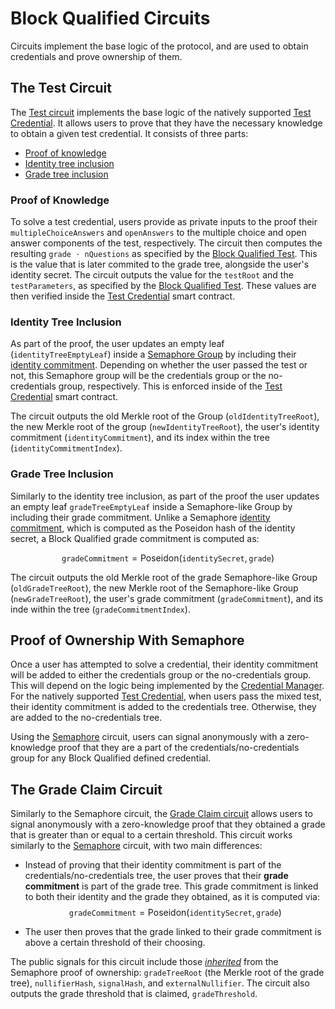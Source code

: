# Block Qualified Circuits

Circuits implement the base logic of the protocol, and are used to obtain credentials and prove ownership of them.

## The Test Circuit
The [Test circuit](../../packages/circuits/circuits/test.circom) implements the base logic of the natively supported [Test Credential](../technical-reference/the-test-credential-manager.md). It allows users to prove that they have the necessary knowledge to obtain a given test credential. It consists of three parts:
- [Proof of knowledge](#proof-of-knowledge)
- [Identity tree inclusion](#identity-tree-inclusion)
- [Grade tree inclusion](#grade-tree-inclusion)

### Proof of Knowledge
To solve a test credential, users provide as private inputs to the proof their `multipleChoiceAnswers` and `openAnswers` to the multiple choice and open answer components of the test, respectively. The circuit then computes the resulting `grade ⋅ nQuestions` as specified by the [Block Qualified Test](block-qualified-tests.md). This is the value that is later commited to the grade tree, alongside the user's identity secret. The circuit outputs the value for the `testRoot` and the `testParameters`, as specified by the [Block Qualified Test](block-qualified-tests.md). These values are then verified inside the [Test Credential](../technical-reference/the-test-credential-manager.md) smart contract.

### Identity Tree Inclusion
As part of the proof, the user updates an empty leaf (`identityTreeEmptyLeaf`) inside a [Semaphore Group](http://semaphore.appliedzkp.org/docs/guides/groups) by including their [identity commitment](http://semaphore.appliedzkp.org/docs/glossary#semaphore-identity). Depending on whether the user passed the test or not, this Semaphore group will be the credentials group or the no-credentials group, respectively. This is enforced inside of the [Test Credential](../technical-reference/the-test-credential-manager.md) smart contract.

The circuit outputs the old Merkle root of the Group (`oldIdentityTreeRoot`), the new Merkle root of the group (`newIdentityTreeRoot`), the user's identity commitment (`identityCommitment`), and its index within the tree (`identityCommitmentIndex`).

### Grade Tree Inclusion
Similarly to the identity tree inclusion, as part of the proof the user updates an empty leaf `gradeTreeEmptyLeaf` inside a Semaphore-like Group by including their grade commitment. Unlike a Semaphore [identity commitment](http://semaphore.appliedzkp.org/docs/guides/identities#create-identities), which is computed as the Poseidon hash of the identity secret, a Block Qualified grade commitment is computed as:

$$
    \texttt{gradeCommitment} = \textrm{Poseidon}(\texttt{identitySecret}, \texttt{grade})
$$

The circuit outputs the old Merkle root of the grade Semaphore-like Group (`oldGradeTreeRoot`), the new Merkle root of the Semaphore-like Group (`newGradeTreeRoot`), the user's grade commitment (`gradeCommitment`), and its inde within the tree (`gradeCommitmentIndex`).

## Proof of Ownership With Semaphore
Once a user has attempted to solve a credential, their identity commitment will be added to either the credentials group or the no-credentials group. This will depend on the logic being implemented by the [Credential Manager](../technical-reference/credential-managers.md). For the natively supported [Test Credential](../technical-reference/the-test-credential-manager.md), when users pass the mixed test, their identity commitment is added to the credentials tree. Otherwise, they are added to the no-credentials tree.

Using the [Semaphore](http://semaphore.appliedzkp.org/docs/technical-reference/circuits) circuit, users can signal anonymously with a zero-knowledge proof that they are a part of the credentials/no-credentials group for any Block Qualified defined credential.

## The Grade Claim Circuit
Similarly to the Semaphore circuit, the [Grade Claim circuit](../../packages/circuits/circuits/grade_claim.circom) allows users to signal anonymously with a zero-knowledge proof that they obtained a grade that is greater than or equal to a certain threshold. This circuit works similarly to the [Semaphore](http://semaphore.appliedzkp.org/docs/technical-reference/circuits) circuit, with two main differences:

- Instead of proving that their identity commitment is part of the credentials/no-credentials tree, the user proves that their **grade commitment** is part of the grade tree. This grade commitment is linked to both their identity and the grade they obtained, as it is computed via: 
    $$
        \texttt{gradeCommitment} = \textrm{Poseidon}(\texttt{identitySecret}, \texttt{grade})
    $$

- The user then proves that the grade linked to their grade commitment is above a certain threshold of their choosing.

The public signals for this circuit include those [_inherited_](http://semaphore.appliedzkp.org/docs/technical-reference/circuits#proof-of-membership) from the Semaphore proof of ownership: `gradeTreeRoot` (the Merkle root of the grade tree), `nullifierHash`, `signalHash`, and `externalNullifier`. The circuit also outputs the grade threshold that is claimed, `gradeThreshold`.
